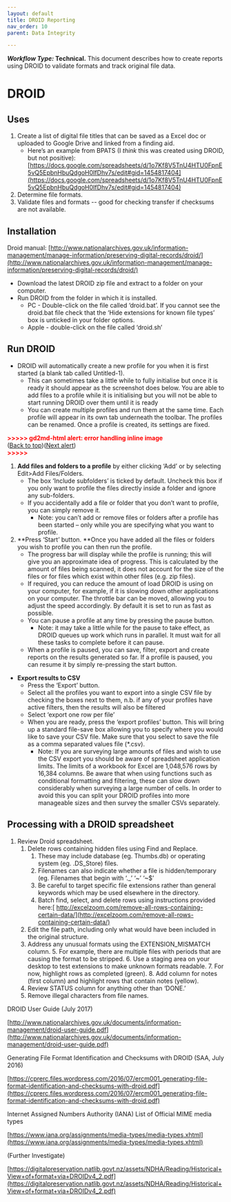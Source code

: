 ```yaml
---
layout: default
title: DROID Reporting
nav_order: 10
parent: Data Integrity

---
```


**_Workflow Type:_ Technical.** This document describes how to create reports using DROID to validate formats and track original file data. 

# DROID


## Uses



1. Create a list of digital file titles that can be saved as a Excel doc or uploaded to Google Drive and linked from a finding aid.
    *   Here’s an example from BPATS (I _think_ this was created using DROID, but not positive): [https://docs.google.com/spreadsheets/d/1o7Kf8V5TnU4HTU0FpnE5vQ5EpbnHbuQdgoH0IfDhv7s/edit#gid=1454817404](https://docs.google.com/spreadsheets/d/1o7Kf8V5TnU4HTU0FpnE5vQ5EpbnHbuQdgoH0IfDhv7s/edit#gid=1454817404)
2. Determine file formats. 
3. Validate files and formats -- good for checking transfer if checksums are not available.


## Installation

Droid manual: [http://www.nationalarchives.gov.uk/information-management/manage-information/preserving-digital-records/droid/](http://www.nationalarchives.gov.uk/information-management/manage-information/preserving-digital-records/droid/)



*   Download the latest DROID zip file and extract to a folder on your computer.
*   Run DROID from the folder in which it is installed. 
    *   PC -  Double-click on the file called ‘droid.bat’. If you cannot see the droid.bat file check that the ‘Hide extensions for known file types’ box is unticked in your folder options.
    *   Apple - double-click on the file called ‘droid.sh’


## Run DROID



*   DROID will automatically create a new profile for you when it is first started (a blank tab called Untitled-1).
    *   This can sometimes take a little while to fully initialise but once it is ready it should appear as the screenshot does below. You are able to add files to a profile while it is initialising but you will not be able to start running DROID over them until it is ready
    *   You can create multiple profiles and run them at the same time. Each profile will appear in its own tab underneath the toolbar. The profiles can be renamed. Once a profile is created, its settings are fixed.

    

<p id="gdcalert1" ><span style="color: red; font-weight: bold">>>>>>  gd2md-html alert: error handling inline image </span><br>(<a href="#">Back to top</a>)(<a href="#gdcalert2">Next alert</a>)<br><span style="color: red; font-weight: bold">>>>>> </span></p>



1. **Add files and folders to a profile** by either clicking ‘Add’ or by selecting Edit>Add Files/Folders.
    *   The box ‘Include subfolders’ is ticked by default. Uncheck this box if you only want to profile the files directly inside a folder and ignore any sub-folders.
    *   If you accidentally add a file or folder that you don’t want to profile, you can simply remove it. 
        *   Note: you can’t add or remove files or folders after a profile has been started – only while you are specifying what you want to profile.
1. **Press ‘Start’ button. **Once you have added all the files or folders you wish to profile you can then run the profile. 
    *   The progress bar will display while the profile is running; this will give you an approximate idea of progress. This is calculated by the amount of files being scanned, it does not account for the size of the files or for files which exist within other files (e.g. zip files).
    *   If required, you can reduce the amount of load DROID is using on your computer, for example, if it is slowing down other applications on your computer. The throttle bar can be moved, allowing you to adjust the speed accordingly. By default it is set to run as fast as possible.
    *   You can pause a profile at any time by pressing the pause button. 
        *   Note: it may take a little while for the pause to take effect, as DROID queues up work which runs in parallel. It must wait for all these tasks to complete before it can pause.
    *   When a profile is paused, you can save, filter, export and create reports on the results generated so far. If a profile is paused, you can resume it by simply re-pressing the start button.
*   **Export results to CSV**
    *   Press the ‘Export’ button. 
    *   Select all the profiles you want to export into a single CSV file by checking the boxes next to them, n.b. if any of your profiles have active filters, then the results will also be filtered
    *   Select ‘export one row per file’
    *   When you are ready, press the ‘export profiles’ button. This will bring up a standard file-save box allowing you to specify where you would like to save your CSV file. Make sure that you select to save the file as a comma separated values file (*.csv).
        *   Note: If you are surveying large amounts of files and wish to use the CSV export you should be aware of spreadsheet application limits. The limits of a workbook for Excel are 1,048,576 rows by 16,384 columns. Be aware that when using functions such as conditional formatting and filtering, these can slow down considerably when surveying a large number of cells. In order to avoid this you can split your DROID profiles into more manageable sizes and then survey the smaller CSVs separately.


## Processing with a DROID spreadsheet



1. Review Droid spreadsheet.
    1. Delete rows containing hidden files using Find and Replace.
        1. These may include database (eg. Thumbs.db) or operating system (eg. .DS_Store) files.
        2. Filenames can also indicate whether a file is hidden/temporary (eg. Filenames that begin with ‘._’ ‘~’ ‘~$’
        3. Be careful to target specific file extensions rather than general keywords which may be used elsewhere in the directory.
        4. Batch find, select, and delete rows using instructions provided here:[ http://excelzoom.com/remove-all-rows-containing-certain-data/](http://excelzoom.com/remove-all-rows-containing-certain-data/)
    2. Edit the file path, including only what would have been included in the original structure.
    3. Address any unusual formats using the EXTENSION_MISMATCH column.
        5. For example, there are multiple files with periods that are causing the format to be stripped.
        6. Use a staging area on your desktop to test extensions to make unknown formats readable.
        7. For now, highlight rows as completed (green).
        8. Add column for notes (first column) and highlight rows that contain notes (yellow).
    4. Review STATUS column for anything other than ‘DONE.’
    5. Remove illegal characters from file names.

DROID User Guide (July 2017)

[http://www.nationalarchives.gov.uk/documents/information-management/droid-user-guide.pdf](http://www.nationalarchives.gov.uk/documents/information-management/droid-user-guide.pdf)

Generating File Format Identification and Checksums with DROID (SAA, July 2016)

[https://cprerc.files.wordpress.com/2016/07/ercm001_generating-file-format-identification-and-checksums-with-droid.pdf](https://cprerc.files.wordpress.com/2016/07/ercm001_generating-file-format-identification-and-checksums-with-droid.pdf)

Internet Assigned Numbers Authority (IANA) List of Official MIME media types

[https://www.iana.org/assignments/media-types/media-types.xhtml](https://www.iana.org/assignments/media-types/media-types.xhtml)

(Further Investigate)

[https://digitalpreservation.natlib.govt.nz/assets/NDHA/Reading/Historical+View+of+format+via+DROIDv4_2.pdf](https://digitalpreservation.natlib.govt.nz/assets/NDHA/Reading/Historical+View+of+format+via+DROIDv4_2.pdf)


